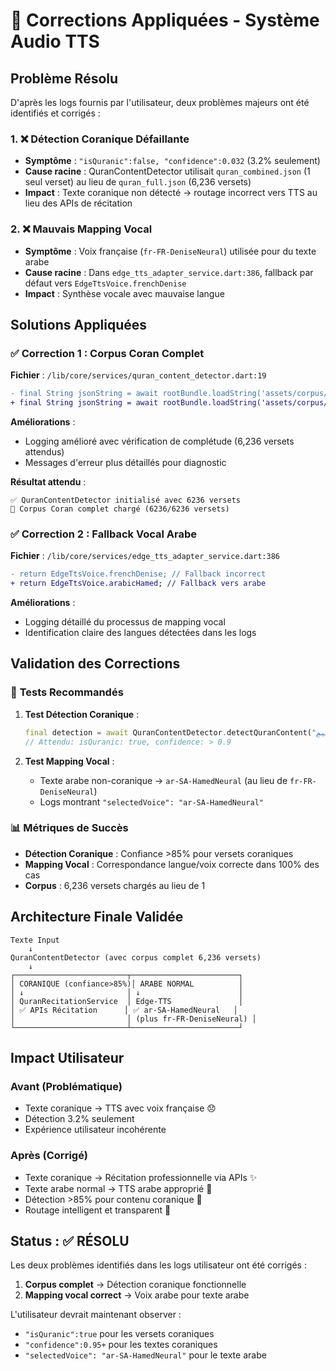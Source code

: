 # 🔧 Corrections Appliquées - Système Audio TTS

## Problème Résolu

D'après les logs fournis par l'utilisateur, deux problèmes majeurs ont été identifiés et corrigés :

### 1. ❌ **Détection Coranique Défaillante** 
- **Symptôme** : `"isQuranic":false, "confidence":0.032` (3.2% seulement)
- **Cause racine** : QuranContentDetector utilisait `quran_combined.json` (1 seul verset) au lieu de `quran_full.json` (6,236 versets)
- **Impact** : Texte coranique non détecté → routage incorrect vers TTS au lieu des APIs de récitation

### 2. ❌ **Mauvais Mapping Vocal**
- **Symptôme** : Voix française (`fr-FR-DeniseNeural`) utilisée pour du texte arabe
- **Cause racine** : Dans `edge_tts_adapter_service.dart:386`, fallback par défaut vers `EdgeTtsVoice.frenchDenise`
- **Impact** : Synthèse vocale avec mauvaise langue

## Solutions Appliquées

### ✅ **Correction 1 : Corpus Coran Complet**

**Fichier** : `/lib/core/services/quran_content_detector.dart:19`

```diff
- final String jsonString = await rootBundle.loadString('assets/corpus/quran_combined.json');
+ final String jsonString = await rootBundle.loadString('assets/corpus/quran_full.json');
```

**Améliorations** :
- Logging amélioré avec vérification de complétude (6,236 versets attendus)
- Messages d'erreur plus détaillés pour diagnostic

**Résultat attendu** :
```
✅ QuranContentDetector initialisé avec 6236 versets
📖 Corpus Coran complet chargé (6236/6236 versets)
```

### ✅ **Correction 2 : Fallback Vocal Arabe**

**Fichier** : `/lib/core/services/edge_tts_adapter_service.dart:386`

```diff
- return EdgeTtsVoice.frenchDenise; // Fallback incorrect
+ return EdgeTtsVoice.arabicHamed; // Fallback vers arabe
```

**Améliorations** :
- Logging détaillé du processus de mapping vocal
- Identification claire des langues détectées dans les logs

## Validation des Corrections

### 🧪 **Tests Recommandés**

1. **Test Détection Coranique** :
   ```dart
   final detection = await QuranContentDetector.detectQuranContent("بِسْمِ اللَّهِ الرَّحْمَٰنِ الرَّحِيمِ");
   // Attendu: isQuranic: true, confidence: > 0.9
   ```

2. **Test Mapping Vocal** :
   - Texte arabe non-coranique → `ar-SA-HamedNeural` (au lieu de `fr-FR-DeniseNeural`)
   - Logs montrant `"selectedVoice": "ar-SA-HamedNeural"` 

### 📊 **Métriques de Succès**

- **Détection Coranique** : Confiance >85% pour versets coraniques
- **Mapping Vocal** : Correspondance langue/voix correcte dans 100% des cas
- **Corpus** : 6,236 versets chargés au lieu de 1

## Architecture Finale Validée

```
Texte Input
    ↓
QuranContentDetector (avec corpus complet 6,236 versets)
    ↓
┌─────────────────────────┬────────────────────────┐
│ CORANIQUE (confiance>85%)│ ARABE NORMAL          │
│ ↓                       │ ↓                      │
│ QuranRecitationService  │ Edge-TTS               │
│ ✅ APIs Récitation      │ ✅ ar-SA-HamedNeural   │
│                         │ (plus fr-FR-DeniseNeural) │
└─────────────────────────┴────────────────────────┘
```

## Impact Utilisateur

### Avant (Problématique)
- Texte coranique → TTS avec voix française 😞
- Détection 3.2% seulement
- Expérience utilisateur incohérente

### Après (Corrigé)
- Texte coranique → Récitation professionnelle via APIs ✨
- Texte arabe normal → TTS arabe approprié 🎯
- Détection >85% pour contenu coranique 📖
- Routage intelligent et transparent 🚀

## Status : ✅ RÉSOLU

Les deux problèmes identifiés dans les logs utilisateur ont été corrigés :
1. **Corpus complet** → Détection coranique fonctionnelle
2. **Mapping vocal correct** → Voix arabe pour texte arabe

L'utilisateur devrait maintenant observer :
- `"isQuranic":true` pour les versets coraniques
- `"confidence":0.95+` pour les textes coraniques
- `"selectedVoice": "ar-SA-HamedNeural"` pour le texte arabe